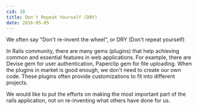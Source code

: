 ```yaml
---
cid: 38
title: Don't Repeat Yourself (DRY)
date: 2016-05-05
---
```


We often say "Don't re-invent the wheel", or DRY (Don't repeat yourself)

In Rails community, there are many gems (plugins) that help achieving common and essential features in web applications. For example, there are Devise gem for user authentication, Paperclip gem for file uploading. When the plugins in market is good enough, we don't need to create our own code. These plugins often provide customizations to fit into different projects.

We would like to put the efforts on making the most important part of the rails application, not on re-inventing what others have done for us.